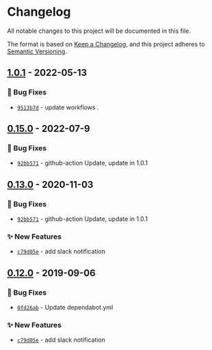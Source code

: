 # Changelog
All notable changes to this project will be documented in this file.

The format is based on [Keep a Changelog](https://keepachangelog.com/en/1.0.0/),
and this project adheres to [Semantic Versioning](https://semver.org/spec/v2.0.0.html).

## [1.0.1] - 2022-05-13
### :bug: Bug Fixes
- [`9513b7d`](https://github.com/clouddrove/terraform-aws-multi-account-peering/commit/9513b7da5e962d925b8dfb285d40ea8f9e3edf4b) - update workflows .

## [0.15.0] - 2022-07-9
### :bug: Bug Fixes
- [`92bb571`](https://github.com/clouddrove/terraform-aws-multi-account-peering/commit/92bb571e8a180df2de0ce47c76a5b637478061db) - github-action Update, update in 1.0.1

## [0.13.0] - 2020-11-03
### :bug: Bug Fixes
- [`92bb571`](https://github.com/clouddrove/terraform-aws-multi-account-peering/commit/92bb571e8a180df2de0ce47c76a5b637478061db) - github-action Update, update in 1.0.1

### :sparkles: New Features
- [`c79d05e`](https://github.com/clouddrove/terraform-aws-multi-account-peering/commit/c79d05efb24ce2343d49aa58a27c675019ceb9d9) - add slack notification

## [0.12.0] - 2019-09-06
### :bug: Bug Fixes
- [`0fd26ab`](https://github.com/clouddrove/terraform-aws-multi-account-peering/commit/0fd26ab1f31cd045fa85cfaa19eea5e6e76f6268) - Update dependabot.yml

### :sparkles: New Features
- [`c79d05e`](https://github.com/clouddrove/terraform-aws-multi-account-peering/commit/c79d05efb24ce2343d49aa58a27c675019ceb9d9) - add slack notification

[0.12.0]: https://github.com/clouddrove/terraform-aws-multi-account-peering/compare/0.12.0...master
[0.13.0]: https://github.com/clouddrove/terraform-aws-multi-account-peering/compare/0.13.0...master
[0.15.0]: https://github.com/clouddrove/terraform-aws-multi-account-peering/compare/0.15.0...master
[1.0.1]:  https://github.com/clouddrove/terraform-aws-multi-account-peering/compare/1.0.1...master